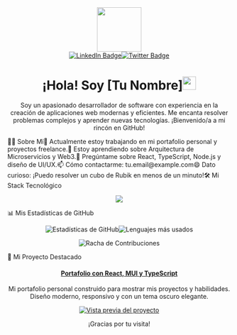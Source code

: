 <div id="header" align="center"><img src="https://www.google.com/search?q=https://media.giphy.com/media/M9gbBd9nbDrOTu1Mqx/giphy.gif" width="100"/></div><div id="badges" align="center"><a href="https://www.google.com/search?q=https://www.linkedin.com/in/TU_USUARIO_DE_LINKEDIN" target="_blank"><img src="https://www.google.com/search?q=https://img.shields.io/badge/LinkedIn-0077B5%3Fstyle%3Dfor-the-badge%26logo%3Dlinkedin%26logoColor%3Dwhite" alt="LinkedIn Badge"/></a><a href="https://www.google.com/search?q=https://twitter.com/TU_USUARIO_DE_TWITTER" target="_blank"><img src="https://www.google.com/search?q=https://img.shields.io/badge/Twitter-1DA1F2%3Fstyle%3Dfor-the-badge%26logo%3Dtwitter%26logoColor%3Dwhite" alt="Twitter Badge"/></a></div><h1 align="center">¡Hola! Soy [Tu Nombre]<img src="https://www.google.com/search?q=https://media.giphy.com/media/hvRJCLFzcasrR4ia7z/giphy.gif" width="30px"/></h1><p align="center">Soy un apasionado desarrollador de software con experiencia en la creación de aplicaciones web modernas y eficientes. Me encanta resolver problemas complejos y aprender nuevas tecnologías. ¡Bienvenido/a a mi rincón en GitHub!</p>👨‍💻 Sobre Mí🔭 Actualmente estoy trabajando en mi portafolio personal y proyectos freelance.🌱 Estoy aprendiendo sobre Arquitectura de Microservicios y Web3.💬 Pregúntame sobre React, TypeScript, Node.js y diseño de UI/UX.📫 Cómo contactarme: tu.email@example.com😄 Dato curioso: ¡Puedo resolver un cubo de Rubik en menos de un minuto!🛠️ Mi Stack Tecnológico<p align="center"><a href="https://skillicons.dev"><img src="https://www.google.com/search?q=https://skillicons.dev/icons%3Fi%3Dts,js,react,nodejs,python,postgres,mongodb,docker,git,vscode,figma%26perline%3D6" /></a></p>📊 Mis Estadísticas de GitHub<p align="center"><img src="https://www.google.com/search?q=https://github-readme-stats.vercel.app/api%3Fusername%3DTU_USUARIO_DE_GITHUB%26show_icons%3Dtrue%26theme%3Dtokyonight%26icon_color%3D79ff97%26hide_border%3Dtrue%26count_private%3Dtrue" alt="Estadísticas de GitHub"/><img src="https://www.google.com/search?q=https://github-readme-stats.vercel.app/api/top-langs/%3Fusername%3DTU_USUARIO_DE_GITHUB%26layout%3Dcompact%26theme%3Dtokyonight%26hide_border%3Dtrue" alt="Lenguajes más usados"/></p><p align="center"><img src="https://www.google.com/search?q=https://github-readme-streak-stats.herokuapp.com/%3Fuser%3DTU_USUARIO_DE_GITHUB%26theme%3Dtokyonight%26hide_border%3Dtrue" alt="Racha de Contribuciones"/></p>🚀 Mi Proyecto Destacado<div align="center"><h4><a href="URL_DEL_PROYECTO_EN_VIVO" target="_blank">Portafolio con React, MUI y TypeScript</a></h4><p>Mi portafolio personal construido para mostrar mis proyectos y habilidades. Diseño moderno, responsivo y con un tema oscuro elegante.</p><a href="URL_DEL_REPOSITORIO" target="_blank"><img src="https://www.google.com/search?q=https://placehold.co/600x300/1e1e2f/90caf9%3Ftext%3DVer%2BProyecto" alt="Vista previa del proyecto"/></a></div><div align="center"><p>¡Gracias por tu visita!</p></div>
